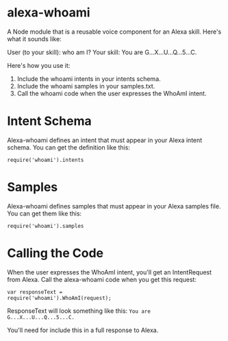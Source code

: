 # alexa-whoami

A Node module that is a reusable voice component for an Alexa skill. Here's what it sounds like:

User (to your skill): who am I?
Your skill: You are G...X...U...Q...5...C.

Here's how you use it:

1. Include the whoami intents in your intents schema. 
2. Include the whoami samples in your samples.txt. 
3. Call the whoami code when the user expresses the WhoAmI intent.

# Intent Schema

Alexa-whoami defines an intent that must appear in your Alexa intent schema. You can get the definition like this: 

<code>require('whoami').intents</code>

# Samples

Alexa-whoami defines samples that must appear in your Alexa samples file. You can get them like this: 

<code>require('whoami').samples</code>

# Calling the Code

When the user expresses the WhoAmI intent, you'll get an IntentRequest from Alexa. Call the alexa-whoami code when you get this request:

<code>var responseText = require('whoami').WhoAmI(request);</code>

ResponseText will look something like this:
<code>You are G...X...U...Q...5...C.</code>

You'll need for include this in a full response to Alexa.